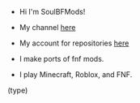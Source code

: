 - Hi I'm SoulBFMods!

- My channel [here](https://youtube.com/@SoulBF-Mods?si=DldpVlc7KEbEsmna)
- My account for repositories [here](https://github.com/SoulBFMods-Ports)

- I make ports of fnf mods.
- I play Minecraft, Roblox, and FNF.

(type)
